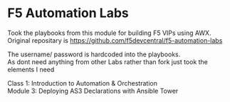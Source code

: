 F5 Automation Labs
==================

Took the playbooks from this module for building F5 VIPs using AWX.
Original repositary is https://github.com/f5devcentral/f5-automation-labs

The username/ password is hardcoded into the playbooks.\
As dont need anything from other Labs rather than fork just took the elements I need

Class 1: Introduction to Automation & Orchestration\
Module 3: Deploying AS3 Declarations with Ansible Tower

